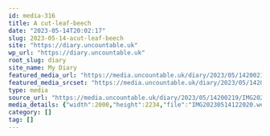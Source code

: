 ```yaml
---
id: media-316
title: A cut-leaf-beech
date: "2023-05-14T20:02:17"
slug: 2023-05-14-acut-leaf-beech
site: "https://diary.uncountable.uk"
wp_url: "https://diary.uncountable.uk"
root_slug: diary
site_name: My Diary
featured_media_url: "https://media.uncountable.uk/diary/2023/05/14200219/IMG20230514122020.webp"
featured_media_srcset: "https://media.uncountable.uk/diary/2023/05/14200219/IMG20230514122020-269x300.webp 269w, https://media.uncountable.uk/diary/2023/05/14200219/IMG20230514122020-917x1024.webp 917w, https://media.uncountable.uk/diary/2023/05/14200219/IMG20230514122020-150x150.webp 150w, https://media.uncountable.uk/diary/2023/05/14200219/IMG20230514122020-1719x1920.webp 1719w, https://media.uncountable.uk/diary/2023/05/14200219/IMG20230514122020.webp 2000w"
type: media
source_url: "https://media.uncountable.uk/diary/2023/05/14200219/IMG20230514122020.webp"
media_details: {"width":2000,"height":2234,"file":"IMG20230514122020.webp","filesize":108388,"sizes":{"medium":{"file":"IMG20230514122020-269x300.webp","width":269,"height":300,"filesize":22764,"mime_type":"image/webp","source_url":"https://media.uncountable.uk/diary/2023/05/14200219/IMG20230514122020-269x300.webp"},"large":{"file":"IMG20230514122020-917x1024.webp","width":917,"height":1024,"filesize":111622,"mime_type":"image/webp","source_url":"https://media.uncountable.uk/diary/2023/05/14200219/IMG20230514122020-917x1024.webp"},"thumbnail":{"file":"IMG20230514122020-150x150.webp","width":150,"height":150,"filesize":8586,"mime_type":"image/webp","source_url":"https://media.uncountable.uk/diary/2023/05/14200219/IMG20230514122020-150x150.webp"},"xxl":{"file":"IMG20230514122020-1719x1920.webp","width":1719,"height":1920,"filesize":233850,"mime_type":"image/webp","source_url":"https://media.uncountable.uk/diary/2023/05/14200219/IMG20230514122020-1719x1920.webp"},"full":{"file":"IMG20230514122020.webp","width":2000,"height":2234,"mime_type":"image/webp","source_url":"https://media.uncountable.uk/diary/2023/05/14200219/IMG20230514122020.webp"}},"image_meta":{"aperture":"0","credit":"","camera":"","caption":"","created_timestamp":"0","copyright":"","focal_length":"0","iso":"0","shutter_speed":"0","title":"","orientation":"0","keywords":[]}}
category: []
tag: []
---
```



